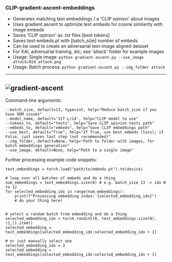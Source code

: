 ### CLIP-gradient-ascent-embeddings

- Generates matching text embeddings / a 'CLIP opinion' about images
- Uses gradient ascent to optimize text embeds for cosine similarity with image embeds
- Saves 'CLIP opinion' as .txt files [best tokens]
- Saves text-embeds.pt with [batch_size] number of embeds
- Can be used to create an adversarial text-image aligned dataset
- For XAI, adversarial training, etc; see 'attack' folder for example images
- Usage: Single image: `python gradient-ascent.py --use_image attack/024_attack.png`
- Usage: Batch process: `python gradient-ascent.py --img_folder attack`

-----
![gradient-ascent](https://github.com/user-attachments/assets/386645d8-5ed1-4799-9511-4ebe9746241c)
-----

Command-line arguments:

```
--batch_size, default=13, type=int, help="Reduce batch_size if you have OOM issues"
--model_name, default='ViT-L/14', help="CLIP model to use"
--tokens_to, default="texts", help="Save CLIP opinion texts path"
--embeds_to, default="embeds", help="Save CLIP embeddings path"
--use_best, default="True", help="If True, use best embeds (loss); if False, just saves last step (not recommended)"
--img_folder, default=None, help="Path to folder with images, for batch embeddings generation"
--use_image, default=None, help="Path to a single image"
```


Further processing example code snippets:

```
text_embeddings = torch.load("path/to/embeds.pt").to(device)

# loop over all batches of embeds and do a thing
num_embeddings = text_embeddings.size(0) # e.g. batch_size 13 -> idx 0 to 12
for selected_embedding_idx in range(num_embeddings):
    print(f"Processing embedding index: {selected_embedding_idx}")
    # do your thing here!


# select a random batch from embedding and do a thing
selected_embedding_idx = torch.randint(0, text_embeddings.size(0), (1,)).item()
selected_embedding = text_embeddings[selected_embedding_idx:selected_embedding_idx + 1]

# or just manually select one
selected_embedding_idx = 3
selected_embedding = text_embeddings[selected_embedding_idx:selected_embedding_idx + 1]
```

